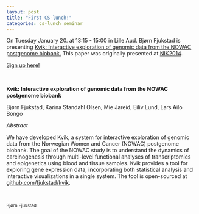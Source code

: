 ```yaml
---
layout: post
title: "First CS-lunch!"
categories: cs-lunch seminar 
---
```

On Tuesday January 20. at 13:15 - 15:00 in Lille Aud. Bjørn Fjukstad is presenting 
[Kvik: Interactive exploration of genomic data from the
NOWAC postgenome biobank.](http://ojs.bibsys.no/index.php/NIK/article/view/11)
This paper was originally presented at [NIK2014](http://nik2014.hiof.no). 

[Sign up here!](http://uit.no/om/enhet/aktuelt/arrangement?p_document_id=401060&p_dimension_id=88138)

<br/> 

**Kvik: Interactive exploration of genomic data from the NOWAC postgenome biobank**

Bjørn Fjukstad, Karina Standahl Olsen, Mie Jareid, Eiliv Lund, Lars Ailo Bongo

*Abstract*

We have developed Kvik, a system for interactive exploration of genomic
data from the Norwegian Women and Cancer (NOWAC) postgenome
biobank. The goal of the NOWAC study is to understand the dynamics
of carcinogenesis through multi-level functional analyses of transcriptomics
and epigenetics using blood and tissue samples. Kvik provides a tool for
exploring gene expression data, incorporating both statistical analysis and
interactive visualizations in a single system. The tool is open-sourced at
[github.com/fjukstad/kvik](http://github.com/fjukstad/kvik).


<br/>

<small>Bjørn Fjukstad <small>
